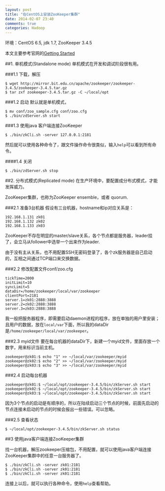 ```yaml
---
layout: post
title: "在CentOS上安装ZooKeeper集群"
date: 2014-02-07 23:40
comments: true
categories: Hadoop
---
```


环境：CentOS 6.5, jdk 1.7, ZooKeeper 3.4.5

本文主要参考官网的[Getting Started](http://zookeeper.apache.org/doc/trunk/zookeeperStarted.html)

##1. 单机模式(Standalone mode)
单机模式在开发和调试阶段很有用。

###1.1 下载，解压

    $ wget http://mirror.bit.edu.cn/apache/zookeeper/zookeeper-3.4.5/zookeeper-3.4.5.tar.gz
    $ tar zxf zookeeper-3.4.5.tar.gz -C ~/local/opt

###1.2 启动
默认就是单机模式，

    $ mv conf/zoo_sample.cfg conf/zoo.cfg
    $ ./bin/zdServer.sh start

###1.3 使用java 客户端连接ZooKeeper

    $ ./bin/zkCli.sh -server 127.0.0.1:2181

然后就可以使用各种命令了，跟文件操作命令很类似，输入`help`可以看到所有命令。

####1.4 关闭

    $ ./bin/zdServer.sh stop

##2. 分布式模式(Replicated mode)
在生产环境中，要配置成分布式模式，才能发挥威力。

<!-- more -->

ZooKeeper集群，也称为ZooKeeper ensemble，或者  quorum.

###2.1 准备3台机器
假设有三台机器，hostname和ip对应关系是：

	192.168.1.131 zk01
	192.168.1.132 zk02
	192.168.1.133 zk03

ZooKeeper不存在明显的master/slave关系，各个节点都是服务器，leader挂了，会立马从follower中选举一个出来作为leader.

由于没有主从关系，也不用配置SSH无密码登录了，各个zk服务器是自己启动的，互相之间通过TCP端口来交换数据。

###2.2 修改配置文件conf/zoo.cfg

	tickTime=2000
	initLimit=10
	syncLimit=5
	dataDir=/home/zookeeper/local/var/zookeeper
	clientPort=2181
	server.1=zk01:2888:3888
	server.2=zk02:2888:3888
	server.3=zk03:2888:3888

我一般把服务器程序，即需要启动daemon进程的程序，放在单独的用户里安装；且用户的数据，放在`local/var`下面，所以我的dataDir是`/home/zookeeper/local/var/zookeeper`。

###2.3 myid文件
要在每台机器的dataDir下，新建一个myid文件，里面存放一个数字，用来标识当前主机。

    zookeeper@zk01:$ echo "1" >> ~/local/var/zookeeper/myid
    zookeeper@zk02:$ echo "2" >> ~/local/var/zookeeper/myid
    zookeeper@zk03:$ echo "3" >> ~/local/var/zookeeper/myid

###2.4 启动每台机器

    zookeeper@zk01:$ ~/local/opt/zookeeper-3.4.5/bin/zkServer.sh start
    zookeeper@zk02:$ ~/local/opt/zookeeper-3.4.5/bin/zkServer.sh start
    zookeeper@zk03:$ ~/local/opt/zookeeper-3.4.5/bin/zkServer.sh start

因为3个节点的启动是有顺序的，所以在陆续启动三个节点的时候，前面先启动的节点连接未启动的节点的时候会报出一些错误。可以忽略。

###2.5 查看状态

    $ ~/local/opt/zookeeper-3.4.5/bin/zkServer.sh status

##3 使用java客户端连接ZooKeeper集群

找一台机器，解压zookeeper压缩包，不用配置，就可以使用java客户端连接ZooKeeper集群中的任意一台服务器了。

    $ ./bin/zkCli.sh -server zk01:2181
    $ ./bin/zkCli.sh -server zk01:2181
    $ ./bin/zkCli.sh -server zk01:2181

连接上以后，就可以执行各种命令，使用`help`查看帮助。

